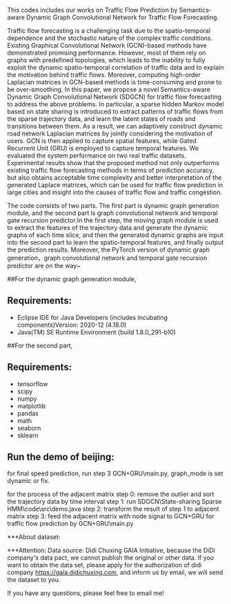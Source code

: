 
This codes includes our works on Traffic Flow Prediction by Semantics-aware Dynamic Graph Convolutional Network for Traffic Flow Forecasting.


Traffic flow forecasting is a challenging task due to the spatio-temporal dependence and the stochastic nature of the complex traffic conditions. Existing Graphical Convolutional Network (GCN)-based methods have demonstrated promising performance. However, most of them rely on graphs with predefined topologies, which leads to the inability to fully exploit the dynamic spatio-temporal correlation of traffic data and to explain the motivation behind traffic flows. Moreover, computing high-order Laplacian matrices in GCN-based methods is time-consuming and prone to be over-smoothing. In this paper, we propose a novel Semantics-aware Dynamic Graph Convolutional Network (SDGCN) for traffic flow forecasting to address the above problems. In particular, a sparse hidden Markov model based on state sharing is introduced to extract patterns of traffic flows from the sparse trajectory data, and learn the latent states of roads and transitions between them. As a result, we can adaptively construct dynamic road network Laplacian matrices by jointly considering the motivation of users. GCN is then applied to capture spatial features, while Gated Recurrent Unit (GRU) is employed to capture temporal features. We evaluated the system performance on two real traffic datasets. Experimental results show that the proposed method not only outperforms existing traffic flow forecasting methods in terms of prediction accuracy, but also obtains acceptable time complexity and better interpretation of the generated Laplace matrices, which can be used for traffic flow prediction in large cities and insight into the causes of traffic flow and traffic congestion.



The code consists of two parts. The first part is dynamic graph generation module, and the second part is graph convolutional network and temporal gate recursion predictor.In the first step, the moving graph module is used to extract the features of the trajectory data and generate the dynamic graphs of each time slice, and then the generated dynamic graphs are input into the second part to learn the spatio-temporal features, and finally output the prediction results. Moreover, the PyTorch version of dynamic graph generation，graph convolutional network and temporal gate recursion predictor are on the way~

##For the dynamic graph generation module,

## Requirements:
* Eclipse IDE for Java Developers (includes Incubating components)Version: 2020-12 (4.18.0)
* Java(TM) SE Runtime Environment (build 1.8.0_291-b10)


##For the second part,

## Requirements:
* tensorflow
* scipy
* numpy
* matplotlib
* pandas
* math
* seaborn
* sklearn

## Run the demo of beijing:
for final speed prediction,  run step 3 GCN+GRU\main.py, graph_mode is set dynamic or fix.

for the process of the adjacent matrix
step 0: remove the outlier and sort the trajectory data by time interval
step 1: run SDGCN\State-sharing Sparse HMM\code\src\demo.java
step 2: transform the result of step 1 to adjacent matrix
step 3: feed the adjacent matrix with node signal to GCN+GRU for traffic flow prediction by GCN+GRU\main.py





***About dataset:

***Attention:
Data source: Didi Chuxing GAIA Initiative, because the DiDi company's data pact, we cannot publish the original or other data. If you want to obtain the data set, please apply for the authorization of didi company https://gaia.didichuxing.com, and inform us by email, we will send the dataset to you.

If you have any questions, please feel free to email me!

